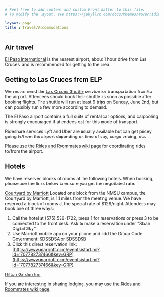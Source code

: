 ```yaml
---
# Feel free to add content and custom Front Matter to this file.
# To modify the layout, see https://jekyllrb.com/docs/themes/#overriding-theme-defaults

layout: page
title : Travel/Accommodations
---
```



## Air travel

[El Paso International](https://www.elpasointernationalairport.com/) is the nearest airport, about 1 hour drive from Las Cruces, and is recommended for getting to the area. 

## Getting to Las Cruces from ELP

We recommend the [Las Cruces Shuttle](https://www.lascrucesshuttle.com/) service for transportation from/to the airport.  Attendees should book their shuttle as soon as possible after booking flights.  The shuttle will run at least 9 trips on Sunday, June 2nd, but can possibly run a few more according to demand.

The El Paso airport contains a full suite of rental car options, and carpooling is strongly encouraged if attendees opt for this mode of transport.  

Rideshare services Lyft and Uber are usually available but can get pricey going to/from the airport depending on time of day, surge pricing, etc. 

Please use [the Rides and Roommates wiki page](https://wiki.sdss.org/display/SDSS/2024+SDSS-V+Collaboration+Meeting+Rides+and+Roommates) for coordinating rides to/from the airport.  

## Hotels
We have reserved blocks of rooms at the following hotels.  When booking, please use the links below to ensure you get the negotiated rate:

[Courtyard by Marriott](https://www.marriott.com/en-us/hotels/lrucy-courtyard-las-cruces-at-nmsu/overview/?gclid=CjwKCAjw17qvBhBrEiwA1rU9w0UDkVMhZ-MAGEQMa5bPcXqNfFPqzx9zlDVzMyVJjpsyCU0F_69PhhoCkHEQAvD_BwE&gclsrc=aw.ds&cid=PAI_GLB0004YXD_GLE000BIM5_GLF000OETA)
Located one block from the NMSU campus, the Courtyard by Marriott, is 1.1 miles from the meeting venue.  We have reserved a block of rooms at the special rate of $129/night.  Attendees may book one of three ways:
1. Call the hotel at (575) 526-1722, press 1 for reservations or press 3 to be connected to the front desk. Ask to make a reservation under “Sloan Digital Sky”
2. Use Marriott mobile app on your phone and add the Group Code Government: SDSSDSA or SDSSDSB
3. Click this direct reservation link: [https://www.marriott.com/events/start.mi?id=1707782737466&key=GRP](https://www.marriott.com/events/start.mi?id=1707782737466&key=GRP)

[Hilton Garden Inn](https://www.hilton.com/en/hotels/lrulcgi-hilton-garden-inn-las-cruces/)

If you are interesting in sharing lodging, you may use [the Rides and Roommates wiki page](https://wiki.sdss.org/display/SDSS/2024+SDSS-V+Collaboration+Meeting+Rides+and+Roommates).








